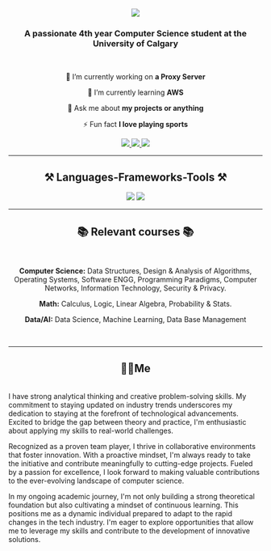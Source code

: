 <h1 align="center">
    <img src="https://readme-typing-svg.herokuapp.com/?font=Righteous&size=35&center=true&vCenter=true&width=500&height=70&duration=4000&lines=Hi+There!+👋;+I'm+Matias+Campuzano!;" />
</h1>

<h3 align="center">A passionate 4th year Computer Science student at the University of Calgary</h3>

<br/>

<div align="center">
 
 🔭 I’m currently working on **a Proxy Server**
 
 🌱 I’m currently learning **AWS**

💬 Ask me about **my projects or anything**

⚡ Fun fact **I love playing sports**

 </div>
 
<div align="center"> 
  <a href="mailto:matiascampuzano2013@gmail.com">
    <img src="https://img.shields.io/badge/Gmail-333333?style=for-the-badge&logo=gmail&logoColor=red" />
  </a>
  <a href="https://linkedin.com/in/matias-campuzano-" target="_blank">
    <img src="https://img.shields.io/badge/LinkedIn-0077B5?style=for-the-badge&logo=linkedin&logoColor=white" target="_blank" />
  </a>
  <a href="https://Matias-Garcia.github.io" target="_blank">
     <img src="https://img.shields.io/badge/Portfolio-FF5722?style=for-the-badge&logo=todoist&logoColor=white" target="_blank" /> <!-- sqlite, safari, google-chrome are other good icon options -->
  </a>
</div>

 <hr/>
 
<h2 align="center">⚒️ Languages-Frameworks-Tools ⚒️</h2>
<div align="center">
    <img src="https://skillicons.dev/icons?i=react,html,css,vscode,github,git" />
    <img src="https://skillicons.dev/icons?i=nodejs,python,javascript,typescript,mongodb,c,java,mysql" /><br>
</div>


</div>

 <hr/>
 
<h2 align="center">📚 Relevant courses 📚</h2>
<br/>
<div align="center">

<div align="center">
 
**Computer Science:** Data Structures, Design & Analysis of Algorithms, Operating Systems, Software ENGG, Programming Paradigms, Computer Networks, Information Technology, Security & Privacy. 

**Math:** Calculus, Logic, Linear Algebra, Probability & Stats. 

**Data/AI:** Data Science, Machine Learning, Data Base Management
</div>

<br/>
<hr/>

<h2 align="center"> 👨‍💻Me </h2>
<br/>
<div align="left">
I have strong analytical thinking and creative problem-solving skills. My commitment to staying updated on industry trends underscores my dedication to staying at the forefront of technological advancements. Excited to bridge the gap between theory and practice, I'm enthusiastic about applying my skills to real-world challenges.



    
Recognized as a proven team player, I thrive in collaborative environments that foster innovation. With a proactive mindset, I'm always ready to take the initiative and contribute meaningfully to cutting-edge projects. Fueled by a passion for excellence, I look forward to making valuable contributions to the ever-evolving landscape of computer science.


In my ongoing academic journey, I'm not only building a strong theoretical foundation but also cultivating a mindset of continuous learning. This positions me as a dynamic individual prepared to adapt to the rapid changes in the tech industry. I'm eager to explore opportunities that allow me to leverage my skills and contribute to the development of innovative solutions.
<br/>
